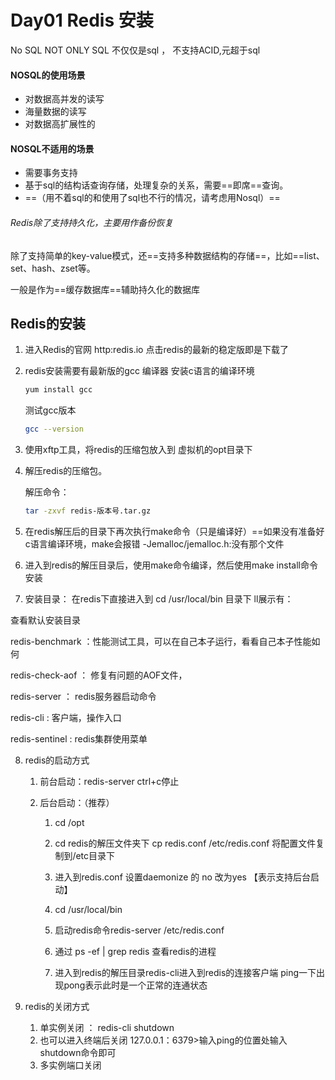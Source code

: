 # Day01 Redis 安装

No SQL          NOT  ONLY SQL 不仅仅是sql  ， 不支持ACID,元超于sql

#### NOSQL的使用场景

* 对数据高并发的读写
* 海量数据的读写
* 对数据高扩展性的

#### NOSQL不适用的场景

* 需要事务支持
* 基于sql的结构话查询存储，处理复杂的关系，需要==即席==查询。
* ==（用不着sql的和使用了sql也不行的情况，请考虑用Nosql）==



###### Redis除了支持持久化，主要用作备份恢复

除了支持简单的key-value模式，还==支持多种数据结构的存储==，比如==list、set、hash、zset等。

一般是作为==缓存数据库==辅助持久化的数据库



## Redis的安装

1. 进入Redis的官网     http:redis.io          点击redis的最新的稳定版即是下载了

2. redis安装需要有最新版的gcc 编译器 安装c语言的编译环境

   ```bash
   yum install gcc
   ```

   测试gcc版本

   ```bash
   gcc --version
   ```

   

3. 使用xftp工具，将redis的压缩包放入到  虚拟机的opt目录下



4. 解压redis的压缩包。

   解压命令： 

   ```bash
   tar -zxvf redis-版本号.tar.gz
   ```

5. 在redis解压后的目录下再次执行make命令（只是编译好）==如果没有准备好c语言编译环境，make会报错  -Jemalloc/jemalloc.h:没有那个文件
6. 进入到redis的解压目录后，使用make命令编译，然后使用make install命令安装

7. 安装目录：    在redis下直接进入到   cd  /usr/local/bin 目录下  ll展示有：

查看默认安装目录

redis-benchmark        ：性能测试工具，可以在自己本子运行，看看自己本子性能如何

redis-check-aof            ：  修复有问题的AOF文件，

redis-server                  ： redis服务器启动命令

redis-cli               :               客户端，操作入口

redis-sentinel            :        redis集群使用菜单

8. redis的启动方式

   1. 前台启动：redis-server       ctrl+c停止

   2. 后台启动：（推荐）

      1. cd /opt
      2. cd redis的解压文件夹下   cp redis.conf /etc/redis.conf    将配置文件复制到/etc目录下
      3. 进入到redis.conf 设置daemonize 的 no 改为yes 【表示支持后台启动】

      4. cd /usr/local/bin 
      5. 启动redis命令redis-server /etc/redis.conf
      6. 通过  ps -ef | grep redis  查看redis的进程
      7. 进入到redis的解压目录redis-cli进入到redis的连接客户端 ping一下出现pong表示此时是一个正常的连通状态
   
9. redis的关闭方式

   1. 单实例关闭   ：      redis-cli shutdown
   2. 也可以进入终端后关闭    127.0.0.1：6379>输入ping的位置处输入shutdown命令即可
   3. 多实例端口关闭